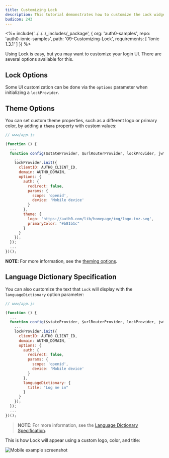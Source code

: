 ```yaml
---
title: Customizing Lock
description: This tutorial demonstrates how to customize the Lock widget
budicon: 243
---
```


<%= include('../../../_includes/_package', {
  org: 'auth0-samples',
  repo: 'auth0-ionic-samples',
  path: '09-Customizing-Lock',
  requirements: [
    'Ionic 1.3.1'
  ]
}) %>

Using Lock is easy, but you may want to customize your login UI. There are several options available for this.

## Lock Options

Some UI customization can be done via the `options` parameter when initializing a `lockProvider`.

## Theme Options

You can set custom theme properties, such as a different logo or primary color, by adding a `theme` property with custom values:

```js
// www/app.js

(function () {
  ...
  function config($stateProvider, $urlRouterProvider, lockProvider, jwtOptionsProvider) {
    ...
    lockProvider.init({
      clientID: AUTH0_CLIENT_ID,
      domain: AUTH0_DOMAIN,
      options: {
        auth: {
          redirect: false,
          params: {
            scope: 'openid',
            device: 'Mobile device'
          }
        },
        theme: {
          logo: 'https://auth0.com/lib/homepage/img/logo-tmz.svg',
          primaryColor: "#b81b1c"
        }
      }
    });
  });
  ...
})();
```

**NOTE**: For more information, see the [theming options](https://github.com/auth0/lock#theming-options).

## Language Dictionary Specification

You can also customize the text that `Lock` will display with the `languageDictionary` option parameter:

```js
// www/app.js

(function () {
  ...
  function config($stateProvider, $urlRouterProvider, lockProvider, jwtOptionsProvider) {
    ...
    lockProvider.init({
      clientID: AUTH0_CLIENT_ID,
      domain: AUTH0_DOMAIN,
      options: {
        auth: {
          redirect: false,
          params: {
            scope: 'openid',
            device: 'Mobile device'
          }
        },
        languageDictionary: {
          title: "Log me in"
        }
      }
    });
  });
  ...
})();
```

> **NOTE**: For more information, see the [Language Dictionary Specification](https://github.com/auth0/lock#language-dictionary-specification).

This is how Lock will appear using a custom logo, color, and title:

<div class="phone-mockup">
  <img src="/media/articles/native-platforms/ionic/image_customizing_lock.png" alt="Mobile example screenshot"/>
</div>
